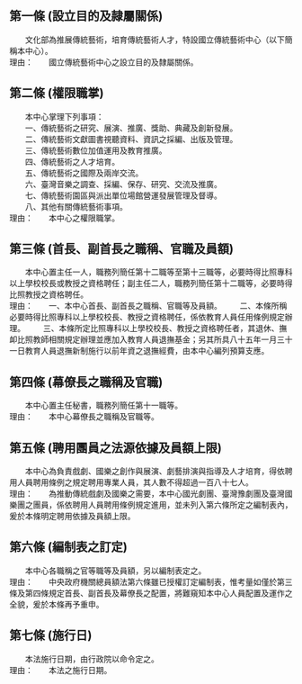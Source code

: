 第一條 (設立目的及隷屬關係)
---------------------------
　　文化部為推展傳統藝術，培育傳統藝術人才，特設國立傳統藝術中心（以下簡稱本中心）。  
理由：　　國立傳統藝術中心之設立目的及隸屬關係。

第二條 (權限職掌)
-----------------
　　本中心掌理下列事項：  
　　一、傳統藝術之研究、展演、推廣、獎助、典藏及創新發展。  
　　二、傳統藝術文獻圖書視聽資料、資訊之採編、出版及管理。  
　　三、傳統藝術數位加值運用及教育推廣。  
　　四、傳統藝術之人才培育。  
　　五、傳統藝術之國際及兩岸交流。  
　　六、臺灣音樂之調查、採編、保存、研究、交流及推廣。  
　　七、傳統藝術園區與派出單位場館營運發展管理及督導。  
　　八、其他有關傳統藝術事項。  
理由：　　本中心之權限職掌。

第三條 (首長、副首長之職稱、官職及員額)
---------------------------------------
　　本中心置主任一人，職務列簡任第十二職等至第十三職等，必要時得比照專科以上學校校長或教授之資格聘任；副主任二人，職務列簡任第十二職等，必要時得比照教授之資格聘任。  
理由：　　一、本中心首長、副首長之職稱、官職等及員額。
　　二、本條所稱必要時得比照專科以上學校校長、教授之資格聘任，係依教育人員任用條例規定辦理。
　　三、本條所定比照專科以上學校校長、教授之資格聘任者，其退休、撫卹比照教師相關規定辦理並應加入教育人員退撫基金；另其所具八十五年一月三十一日教育人員退撫新制施行以前年資之退撫經費，由本中心編列預算支應。

第四條 (幕僚長之職稱及官職)
---------------------------
　　本中心置主任秘書，職務列簡任第十一職等。  
理由：　　本中心幕僚長之職稱及官職等。

第五條 (聘用團員之法源依據及員額上限)
-------------------------------------
　　本中心為負責戲劇、國樂之創作與展演、劇藝排演與指導及人才培育，得依聘用人員聘用條例之規定聘用專業人員，其人數不得超過一百八十七人。  
理由：　　為推動傳統戲劇及國樂之需要，本中心國光劇團、臺灣豫劇團及臺灣國樂團之團員，係依聘用人員聘用條例規定進用，並未列入第六條所定之編制表內，爰於本條明定聘用依據及員額上限。

第六條 (編制表之訂定)
---------------------
　　本中心各職稱之官等職等及員額，另以編制表定之。  
理由：　　中央政府機關總員額法第六條雖已授權訂定編制表，惟考量如僅於第三條及第四條規定首長、副首長及幕僚長之配置，將難窺知本中心人員配置及運作之全貌，爰於本條再予重申。

第七條 (施行日)
---------------
　　本法施行日期，由行政院以命令定之。  
理由：　　本法之施行日期。